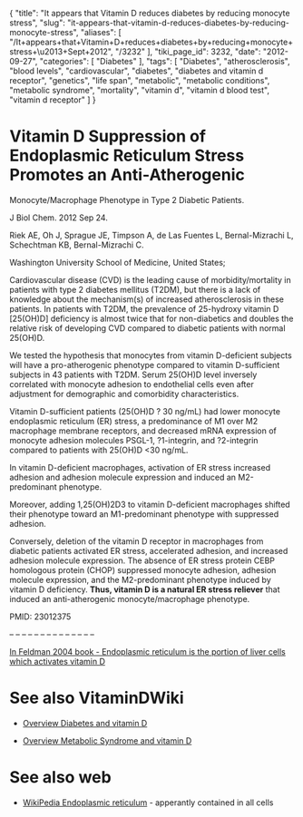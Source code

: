 {
    "title": "It appears that Vitamin D reduces diabetes by reducing monocyte stress",
    "slug": "it-appears-that-vitamin-d-reduces-diabetes-by-reducing-monocyte-stress",
    "aliases": [
        "/It+appears+that+Vitamin+D+reduces+diabetes+by+reducing+monocyte+stress+\u2013+Sept+2012",
        "/3232"
    ],
    "tiki_page_id": 3232,
    "date": "2012-09-27",
    "categories": [
        "Diabetes"
    ],
    "tags": [
        "Diabetes",
        "atherosclerosis",
        "blood levels",
        "cardiovascular",
        "diabetes",
        "diabetes and vitamin d receptor",
        "genetics",
        "life span",
        "metabolic",
        "metabolic conditions",
        "metabolic syndrome",
        "mortality",
        "vitamin d",
        "vitamin d blood test",
        "vitamin d receptor"
    ]
}


# Vitamin D Suppression of Endoplasmic Reticulum Stress Promotes an Anti-Atherogenic

Monocyte/Macrophage Phenotype in Type 2 Diabetic Patients.

J Biol Chem. 2012 Sep 24. 

Riek AE, Oh J, Sprague JE, Timpson A, de Las Fuentes L, Bernal-Mizrachi L, Schechtman KB, Bernal-Mizrachi C.

Washington University School of Medicine, United States;

Cardiovascular disease (CVD) is the leading cause of morbidity/mortality in patients with type 2 diabetes mellitus (T2DM), but there is a lack of knowledge about the mechanism(s) of increased atherosclerosis in these patients. In patients with T2DM, the prevalence of 25-hydroxy vitamin D <span>[25(OH)D]</span> deficiency is almost twice that for non-diabetics and doubles the relative risk of developing CVD compared to diabetic patients with normal 25(OH)D. 

We tested the hypothesis that monocytes from vitamin D-deficient subjects will have a pro-atherogenic phenotype compared to vitamin D-sufficient subjects in 43 patients with T2DM. Serum 25(OH)D level inversely correlated with monocyte adhesion to endothelial cells even after adjustment for demographic and comorbidity characteristics. 

Vitamin D-sufficient patients (25(OH)D ? 30 ng/mL) had lower monocyte endoplasmic reticulum (ER) stress, a predominance of M1 over M2 macrophage membrane receptors, and decreased mRNA expression of monocyte adhesion molecules PSGL-1, ?1-integrin, and ?2-integrin compared to patients with 25(OH)D <30 ng/mL. 

In vitamin D-deficient macrophages, activation of ER stress increased adhesion and adhesion molecule expression and induced an M2-predominant phenotype. 

Moreover, adding 1,25(OH)2D3 to vitamin D-deficient macrophages shifted their phenotype toward an M1-predominant phenotype with suppressed adhesion. 

Conversely, deletion of the vitamin D receptor in macrophages from diabetic patients activated ER stress, accelerated adhesion, and increased adhesion molecule expression. The absence of ER stress protein CEBP homologous protein (CHOP) suppressed monocyte adhesion, adhesion molecule expression, and the M2-predominant phenotype induced by vitamin D deficiency.  **Thus, vitamin D is a natural ER stress reliever**  that induced an anti-atherogenic monocyte/macrophage phenotype.

PMID: 23012375

– – – – – – – – – – – – – – 

[In Feldman 2004 book - Endoplasmic reticulum is the portion of liver cells which activates vitamin D](http://books.google.com/books?id=5c66r0KrPUMC&pg=PA1294&lpg=PA1294&dq=%22endoplasmic+reticulum%22+%22vitamin+d%22&source=bl&ots=bkToLEb3lW&sig=y_vMEWWCnAHwbzt2XDQX5r5UiRQ&hl=en&sa=X&ei=I3RkULn8BuWXiQLl74FI&ved=0CBwQ6AEwADgK#v=onepage&q=%22endoplasmic%20reticulum%22%20%22vitamin%20d%22&f=false)

# See also VitaminDWiki

* [Overview Diabetes and vitamin D](/posts/overview-diabetes-and-vitamin-d)

* [Overview Metabolic Syndrome and vitamin D](/posts/overview-metabolic-syndrome-and-vitamin-d)

# See also web

* [WikiPedia Endoplasmic reticulum](http://en.wikipedia.org/wiki/Endoplasmic_reticulum) - apperantly contained in all cells